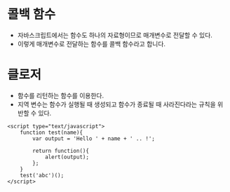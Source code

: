 # 콜백 함수
- 자바스크립트에서는 함수도 하나의 자료형이므로 매개변수로 전달할 수 있다.
- 이렇게 매개변수로 전달하는 함수를 콜백 함수라고 합니다.

# 클로저
- 함수를 리턴하는 함수를 이용한다.
- 지역 변수는 함수가 실행될 때 생성되고 함수가 종료될 때 사라진다라는 규칙을 위반할 수 있다.

```
<script type="text/javascript">
	function test(name){
		var output = 'Hello ' + name + ' .. !';
		
		return function(){
			alert(output);
		};
	}
	test('abc')();
</script>
```
